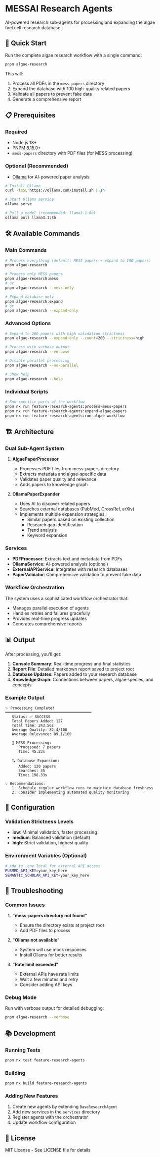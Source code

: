 # MESSAI Research Agents

AI-powered research sub-agents for processing and expanding the algae fuel cell
research database.

## 🚀 Quick Start

Run the complete algae research workflow with a single command:

```bash
pnpm algae-research
```

This will:

1. Process all PDFs in the `mess-papers` directory
2. Expand the database with 100 high-quality related papers
3. Validate all papers to prevent fake data
4. Generate a comprehensive report

## 📋 Prerequisites

### Required

- Node.js 18+
- PNPM 8.15.0+
- `mess-papers` directory with PDF files (for MESS processing)

### Optional (Recommended)

- [Ollama](https://ollama.com/) for AI-powered paper analysis

```bash
# Install Ollama
curl -fsSL https://ollama.com/install.sh | sh

# Start Ollama service
ollama serve

# Pull a model (recommended: llama3.1:8b)
ollama pull llama3.1:8b
```

## 🛠️ Available Commands

### Main Commands

```bash
# Process everything (default: MESS papers + expand to 100 papers)
pnpm algae-research

# Process only MESS papers
pnpm algae-research:mess
# or
pnpm algae-research --mess-only

# Expand database only
pnpm algae-research:expand
# or
pnpm algae-research --expand-only
```

### Advanced Options

```bash
# Expand to 200 papers with high validation strictness
pnpm algae-research --expand-only --count=200 --strictness=high

# Process with verbose output
pnpm algae-research --verbose

# Disable parallel processing
pnpm algae-research --no-parallel

# Show help
pnpm algae-research --help
```

### Individual Scripts

```bash
# Run specific parts of the workflow
pnpm nx run feature-research-agents:process-mess-papers
pnpm nx run feature-research-agents:expand-algae-papers
pnpm nx run feature-research-agents:run-algae-workflow
```

## 🏗️ Architecture

### Dual Sub-Agent System

1. **AlgaePaperProcessor**
   - Processes PDF files from mess-papers directory
   - Extracts metadata and algae-specific data
   - Validates paper quality and relevance
   - Adds papers to knowledge graph

2. **OllamaPaperExpander**
   - Uses AI to discover related papers
   - Searches external databases (PubMed, CrossRef, arXiv)
   - Implements multiple expansion strategies:
     - Similar papers based on existing collection
     - Research gap identification
     - Trend analysis
     - Keyword expansion

### Services

- **PDFProcessor**: Extracts text and metadata from PDFs
- **OllamaService**: AI-powered analysis (optional)
- **ExternalAPIService**: Integrates with research databases
- **PaperValidator**: Comprehensive validation to prevent fake data

### Workflow Orchestration

The system uses a sophisticated workflow orchestrator that:

- Manages parallel execution of agents
- Handles retries and failures gracefully
- Provides real-time progress updates
- Generates comprehensive reports

## 📊 Output

After processing, you'll get:

1. **Console Summary**: Real-time progress and final statistics
2. **Report File**: Detailed markdown report saved to project root
3. **Database Updates**: Papers added to your research database
4. **Knowledge Graph**: Connections between papers, algae species, and concepts

### Example Output

```
✨ Processing Complete!
═══════════════════════════════════════
   Status: ✅ SUCCESS
   Total Papers Added: 127
   Total Time: 243.56s
   Average Quality: 82.4/100
   Average Relevance: 89.1/100

   📄 MESS Processing:
      Processed: 7 papers
      Time: 45.23s

   🔍 Database Expansion:
      Added: 120 papers
      Searches: 35
      Time: 198.33s

💡 Recommendations:
   1. Schedule regular workflow runs to maintain database freshness
   2. Consider implementing automated quality monitoring
```

## 🔧 Configuration

### Validation Strictness Levels

- **low**: Minimal validation, faster processing
- **medium**: Balanced validation (default)
- **high**: Strict validation, highest quality

### Environment Variables (Optional)

```bash
# Add to .env.local for external API access
PUBMED_API_KEY=your_key_here
SEMANTIC_SCHOLAR_API_KEY=your_key_here
```

## 🐛 Troubleshooting

### Common Issues

1. **"mess-papers directory not found"**
   - Ensure the directory exists at project root
   - Add PDF files to process

2. **"Ollama not available"**
   - System will use mock responses
   - Install Ollama for better results

3. **"Rate limit exceeded"**
   - External APIs have rate limits
   - Wait a few minutes and retry
   - Consider adding API keys

### Debug Mode

Run with verbose output for detailed debugging:

```bash
pnpm algae-research --verbose
```

## 📚 Development

### Running Tests

```bash
pnpm nx test feature-research-agents
```

### Building

```bash
pnpm nx build feature-research-agents
```

### Adding New Features

1. Create new agents by extending `BaseResearchAgent`
2. Add new services in the `services` directory
3. Register agents with the orchestrator
4. Update workflow configuration

## 📝 License

MIT License - See LICENSE file for details
